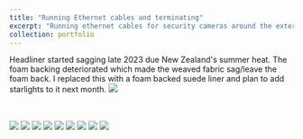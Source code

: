 ```yaml
---
title: "Running Ethernet cables and terminating"
excerpt: "Running ethernet cables for security cameras around the exterior of the house and terminating the cables at T568B  <br/><img src='/images/poe9.jpg'>"
collection: portfolio
---
```


Headliner started sagging late 2023 due New Zealand's summer heat. The foam backing deteriorated which made the weaved fabric sag/leave the foam back. I replaced this with a foam backed suede liner and plan to add starlights to it next month.
<img src='/images/poe1.jpg'>

<br/>
<br/>
<img src='/images/poe1.jpg'>
<img src='/images/poe2.jpg'>
<img src='/images/poe3.jpg'>
<img src='/images/poe4.jpg'>
<img src='/images/poe5.jpg'>
<img src='/images/poe6.jpg'>
<img src='/images/poe7.jpg'>
<img src='/images/poe8.jpg'>
<img src='/images/poe9.jpg'>


